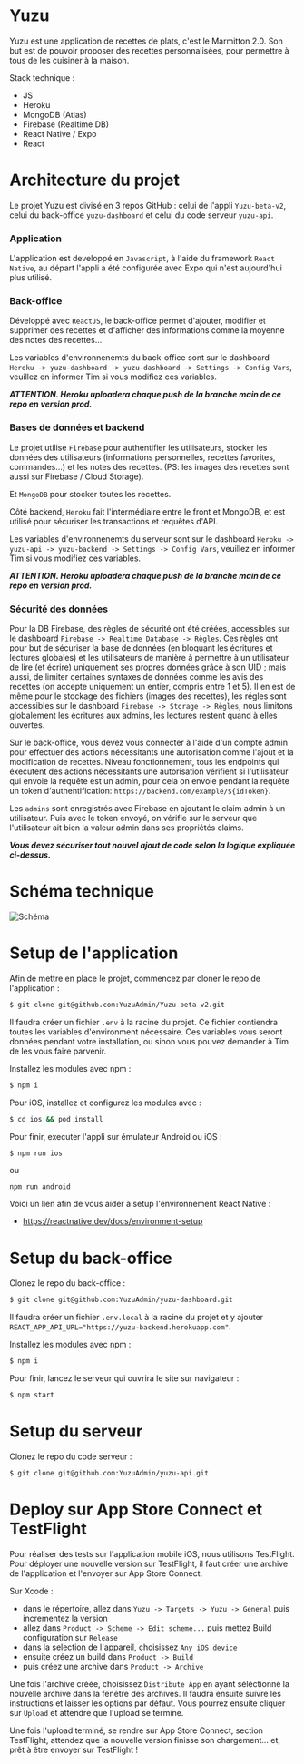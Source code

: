 # Yuzu

Yuzu est une application de recettes de plats, c'est le Marmitton 2.0. Son but est de pouvoir proposer des recettes personnalisées, pour permettre à tous de les cuisiner à la maison.

Stack technique :
* JS
* Heroku
* MongoDB (Atlas)
* Firebase (Realtime DB)
* React Native / Expo
* React

# Architecture du projet

Le projet Yuzu est divisé en 3 repos GitHub : celui de l'appli `Yuzu-beta-v2`, celui du back-office `yuzu-dashboard` et celui du code serveur `yuzu-api`.

### Application

L'application est developpé en `Javascript`, à l'aide du framework `React Native`, au départ l'appli a été configurée avec Expo qui n'est aujourd'hui plus utilisé.

### Back-office

Développé avec `ReactJS`, le back-office permet d'ajouter, modifier et supprimer des recettes et d'afficher des informations comme la moyenne des notes des recettes...

Les variables d'environnenemts du back-office sont sur le dashboard `Heroku -> yuzu-dashboard -> yuzu-dashboard -> Settings -> Config Vars`, veuillez en informer Tim si vous modifiez ces variables.

***ATTENTION. Heroku uploadera chaque push de la branche main de ce repo en version prod.***

### Bases de données et backend

Le projet utilise `Firebase` pour authentifier les utilisateurs, stocker les données des utilisateurs (informations personnelles, recettes favorites, commandes...) et les notes des recettes. (PS: les images des recettes sont aussi sur Firebase / Cloud Storage).

Et `MongoDB` pour stocker toutes les recettes. 

Côté backend, `Heroku` fait l'intermédiaire entre le front et MongoDB, et est utilisé pour sécuriser les transactions et requêtes d'API.

Les variables d'environnenemts du serveur sont sur le dashboard `Heroku -> yuzu-api -> yuzu-backend -> Settings -> Config Vars`, veuillez en informer Tim si vous modifiez ces variables.

***ATTENTION. Heroku uploadera chaque push de la branche main de ce repo en version prod.***

### Sécurité des données 

Pour la DB Firebase, des règles de sécurité ont été créées, accessibles sur le dashboard `Firebase -> Realtime Database -> Règles`. Ces règles ont pour but de sécuriser la base de données (en bloquant les écritures et lectures globales) et les utilisateurs de manière à permettre à un utilisateur de lire (et écrire) uniquement ses propres données grâce à son UID ; mais aussi, de limiter certaines syntaxes de données comme les avis des recettes (on accepte uniquement un entier, compris entre 1 et 5). Il en est de même pour le stockage des fichiers (images des recettes), les régles sont accessibles sur le dashboard `Firebase -> Storage -> Règles`, nous limitons globalement les écritures aux admins, les lectures restent quand à elles ouvertes.

Sur le back-office, vous devez vous connecter à l'aide d'un compte admin pour effectuer des actions nécessitants une autorisation comme l'ajout et la modification de recettes. 
Niveau fonctionnement, tous les endpoints qui éxecutent des actions nécessitants une autorisation vérifient si l'utilisateur qui envoie la requête est un admin, pour cela on envoie pendant la requête un token d'authentification: `https://backend.com/example/${idToken}`.

Les `admins` sont enregistrés avec Firebase en ajoutant le claim admin à un utilisateur. Puis avec le token envoyé, on vérifie sur le serveur que l'utilisateur ait bien la valeur admin dans ses propriétés claims. 

***Vous devez sécuriser tout nouvel ajout de code selon la logique expliquée ci-dessus.***

# Schéma technique

![Schéma](https://user-images.githubusercontent.com/98855341/207526280-915d197e-91e8-4e49-83ee-baaa076f5507.png)

# Setup de l'application

Afin de mettre en place le projet, commencez par cloner le repo de l'application :

```sh
$ git clone git@github.com:YuzuAdmin/Yuzu-beta-v2.git
```

Il faudra créer un fichier `.env` à la racine du projet. Ce fichier contiendra 
toutes les variables d'environment nécessaire. Ces variables vous seront données pendant
votre installation, ou sinon vous pouvez demander à Tim de les vous faire parvenir.

Installez les modules avec npm :

```sh
$ npm i
```

Pour iOS, installez et configurez les modules avec :

```sh
$ cd ios && pod install
```

Pour finir, executer l'appli sur émulateur Android ou iOS :

```sh
$ npm run ios
```

ou

`npm run android`

Voici un lien afin de vous aider à setup l'environnement React Native :
* https://reactnative.dev/docs/environment-setup

# Setup du back-office

Clonez le repo du back-office :

```sh
$ git clone git@github.com:YuzuAdmin/yuzu-dashboard.git
```

Il faudra créer un fichier `.env.local` à la racine du projet et y ajouter `REACT_APP_API_URL="https://yuzu-backend.herokuapp.com"`.

Installez les modules avec npm :

```sh
$ npm i
```

Pour finir, lancez le serveur qui ouvrira le site sur navigateur :

```sh
$ npm start
```

# Setup du serveur

Clonez le repo du code serveur :

```sh
$ git clone git@github.com:YuzuAdmin/yuzu-api.git
```

# Deploy sur App Store Connect et TestFlight

Pour réaliser des tests sur l'application mobile iOS, nous utilisons TestFlight. Pour déployer une nouvelle version sur TestFlight, il faut créer une archive de l'application et l'envoyer sur App Store Connect.

Sur Xcode :

- dans le répertoire, allez dans `Yuzu -> Targets -> Yuzu -> General` puis incrementez la version
- allez dans `Product -> Scheme -> Edit scheme...` puis mettez Build configuration sur `Release`
- dans la selection de l'appareil, choisissez `Any iOS device`
- ensuite créez un build dans `Product -> Build`
- puis créez une archive dans `Product -> Archive`

Une fois l'archive créée, choisissez `Distribute App` en ayant séléctionné la nouvelle archive dans la fenêtre des archives. Il faudra ensuite suivre les instructions et laisser les options par défaut. Vous pourrez ensuite cliquer sur `Upload` et attendre que l'upload se termine. 

Une fois l'upload terminé, se rendre sur App Store Connect, section TestFlight, attendez que la nouvelle version finisse son chargement... et, prêt à être envoyer sur TestFlight !